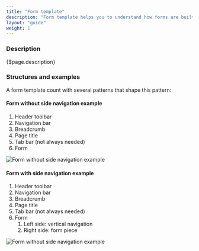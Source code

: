 ```yaml
---
title: "Form template"
description: "Form template helps you to understand how forms are built and composed using Lexicon. This template will allow you to understand how to create any form."
layout: "guide"
weight: 1
---
```


### Description

{$page.description}

### Structures and examples
A form template count with several patterns that shape this pattern:

#### Form without side navigation example

1. Header toolbar
2. Navigation bar
3. Breadcrumb
4. Page title
5. Tab bar (not always needed)
6. Form

![Form without side navigation example](../../../images/FormRegular.png)

#### Form with side navigation example

1. Header toolbar
2. Navigation bar
3. Breadcrumb
4. Page title
5. Tab bar (not always needed)
6. Form
	1. Left side: vertical navigation
	2. Right side: form piece

![Form without side navigation example](../../../images/FormVerticalNavigation.png)

